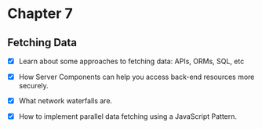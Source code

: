 # Chapter 7

## Fetching Data

- [x] Learn about some approaches to fetching data: APIs, ORMs, SQL, etc

- [x] How Server Components can help you access back-end resources more securely.

- [x] What network waterfalls are.

- [x] How to implement parallel data fetching using a JavaScript Pattern.